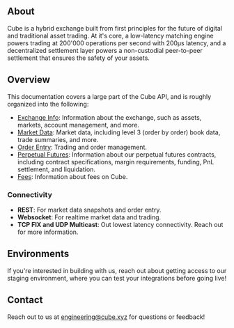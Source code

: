 
## About

Cube is a hybrid exchange built from first principles for the future of digital
and traditional asset trading. At it's core, a low-latency matching engine
powers trading at 200'000 operations per second with 200µs latency, and a
decentralized settlement layer powers a non-custodial peer-to-peer settlement
that ensures the safety of your assets.

## Overview

This documentation covers a large part of the Cube API, and is roughly
organized into the following:

- [Exchange Info](rest-iridium-api.md): Information about the exchange, such as
  assets, markets, account management, and more.
- [Market Data](rest-mendelev-api.md): Market data, including level 3 (order by
  order) book data, trade summaries, and more.
- [Order Entry](rest-osmium-api.md): Trading and order management.
- [Perpetual Futures](perpetual-futures/README.md): Information about our
  perpetual futures contracts, including contract specifications, margin
  requirements, funding, PnL settlement, and liquidation.
- [Fees](cube-fees.md): Information about fees on Cube.

### Connectivity

- **REST**: For market data snapshots and order entry.
- **Websocket**: For realtime market data and trading.
- **TCP FIX and UDP Multicast**: Out lowest latency connectivity. Reach out for
  more information.


## Environments

If you're interested in building with us, reach out about getting access to our
staging environment, where you can test your integrations before going live!

## Contact

Reach out to us at [engineering@cube.xyz](mailto:engineering@cube.xyz) for
questions or feedback!
